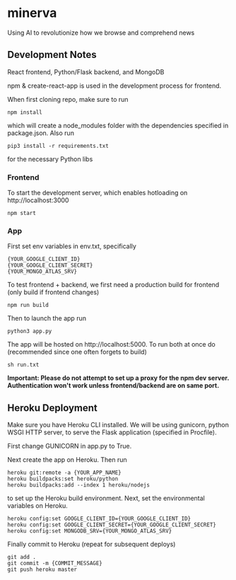 # minerva
Using AI to revolutionize how we browse and comprehend news

## Development Notes
React frontend, Python/Flask backend, and MongoDB

npm & create-react-app is used in the development process for frontend.

When first cloning repo, make sure to run
```
npm install
```
which will create a node_modules folder with the dependencies specified in package.json. Also run
```
pip3 install -r requirements.txt
```
for the necessary Python libs

### Frontend
To start the development server, which enables hotloading on http://localhost:3000
```
npm start
```

### App
First set env variables in env.txt, specifically
```
{YOUR_GOOGLE_CLIENT_ID}
{YOUR_GOOGLE_CLIENT_SECRET}
{YOUR_MONGO_ATLAS_SRV}
```
To test frontend + backend, we first need a production build for frontend (only build if frontend changes)
```
npm run build
```
Then to launch the app run
```
python3 app.py
```
The app will be hosted on http://localhost:5000. To run both at once do (recommended since one often forgets to build)
```
sh run.txt
```

**Important: Please do not attempt to set up a proxy for the npm dev server. Authentication won't work unless frontend/backend are on same port.**

## Heroku Deployment
Make sure you have Heroku CLI installed. We will be using gunicorn, python WSGI HTTP server,
to serve the Flask application (specified in Procfile).

First change GUNICORN in app.py to True.

Next create the app on Heroku. Then run
```
heroku git:remote -a {YOUR_APP_NAME}
heroku buildpacks:set heroku/python
heroku buildpacks:add --index 1 heroku/nodejs
```
to set up the Heroku build environment. Next, set the environmental variables on Heroku.
```
heroku config:set GOOGLE_CLIENT_ID={YOUR_GOOGLE_CLIENT_ID}
heroku config:set GOOGLE_CLIENT_SECRET={YOUR_GOOGLE_CLIENT_SECRET}
heroku config:set MONGODB_SRV={YOUR_MONGO_ATLAS_SRV}
```
Finally commit to Heroku (repeat for subsequent deploys)
```
git add .
git commit -m {COMMIT_MESSAGE}
git push heroku master
```
